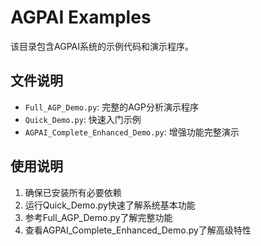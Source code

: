 # AGPAI Examples

该目录包含AGPAI系统的示例代码和演示程序。

## 文件说明

- `Full_AGP_Demo.py`: 完整的AGP分析演示程序
- `Quick_Demo.py`: 快速入门示例
- `AGPAI_Complete_Enhanced_Demo.py`: 增强功能完整演示

## 使用说明

1. 确保已安装所有必要依赖
2. 运行Quick_Demo.py快速了解系统基本功能
3. 参考Full_AGP_Demo.py了解完整功能
4. 查看AGPAI_Complete_Enhanced_Demo.py了解高级特性
